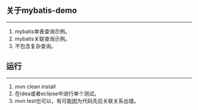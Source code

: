 ## 关于mybatis-demo
---------------------------------------
1. mybatis单表查询示例。
2. mybatis关联查询示例。
3. 不包含复杂查询。

## 运行
---------------------------------------
1. mvn clean install
2. 在idea或者eclipse中进行单个测试。
3. mvn test也可以，有可能因为代码先后关联关系出错。
